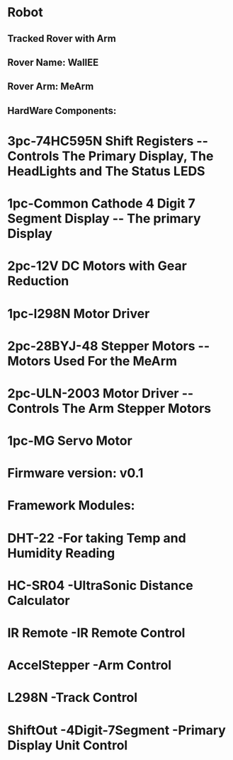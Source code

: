 # Robot
## Tracked Rover with Arm
## Rover Name: WallEE
## Rover Arm: MeArm
## HardWare Components:
# 3pc-74HC595N Shift Registers --Controls The Primary Display, The HeadLights and The Status LEDS
# 1pc-Common Cathode 4 Digit 7 Segment Display -- The primary Display 
# 2pc-12V DC Motors with Gear Reduction
# 1pc-l298N Motor Driver
# 2pc-28BYJ-48 Stepper Motors --Motors Used For the MeArm
# 2pc-ULN-2003 Motor Driver --Controls The Arm Stepper Motors
# 1pc-MG Servo Motor
# Firmware version: v0.1
# Framework Modules: 
# DHT-22 -For taking Temp and Humidity Reading
# HC-SR04 -UltraSonic Distance Calculator
# IR Remote -IR Remote Control
# AccelStepper -Arm Control
# L298N -Track Control
# ShiftOut -4Digit-7Segment -Primary Display Unit Control


